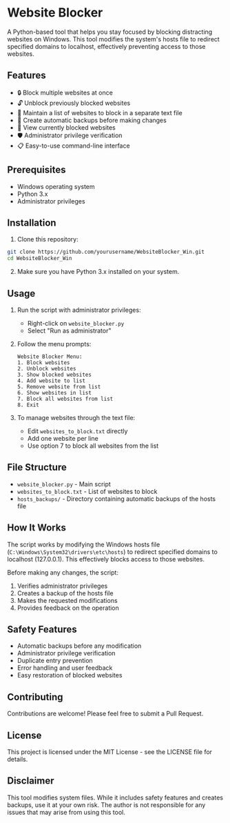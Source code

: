 # Website Blocker

A Python-based tool that helps you stay focused by blocking distracting websites on Windows. This tool modifies the system's hosts file to redirect specified domains to localhost, effectively preventing access to those websites.

## Features

- 🔒 Block multiple websites at once
- 🔓 Unblock previously blocked websites
- 📝 Maintain a list of websites to block in a separate text file
- 🔄 Create automatic backups before making changes
- 👀 View currently blocked websites
- 🛡️ Administrator privilege verification
- 📋 Easy-to-use command-line interface

## Prerequisites

- Windows operating system
- Python 3.x
- Administrator privileges

## Installation

1. Clone this repository:
```bash
git clone https://github.com/yourusername/WebsiteBlocker_Win.git
cd WebsiteBlocker_Win
```

2. Make sure you have Python 3.x installed on your system.

## Usage

1. Run the script with administrator privileges:
   - Right-click on `website_blocker.py`
   - Select "Run as administrator"

2. Follow the menu prompts:
   ```
   Website Blocker Menu:
   1. Block websites
   2. Unblock websites
   3. Show blocked websites
   4. Add website to list
   5. Remove website from list
   6. Show websites in list
   7. Block all websites from list
   8. Exit
   ```

3. To manage websites through the text file:
   - Edit `websites_to_block.txt` directly
   - Add one website per line
   - Use option 7 to block all websites from the list

## File Structure

- `website_blocker.py` - Main script
- `websites_to_block.txt` - List of websites to block
- `hosts_backups/` - Directory containing automatic backups of the hosts file

## How It Works

The script works by modifying the Windows hosts file (`C:\Windows\System32\drivers\etc\hosts`) to redirect specified domains to localhost (127.0.0.1). This effectively blocks access to those websites.

Before making any changes, the script:
1. Verifies administrator privileges
2. Creates a backup of the hosts file
3. Makes the requested modifications
4. Provides feedback on the operation

## Safety Features

- Automatic backups before any modification
- Administrator privilege verification
- Duplicate entry prevention
- Error handling and user feedback
- Easy restoration of blocked websites

## Contributing

Contributions are welcome! Please feel free to submit a Pull Request.

## License

This project is licensed under the MIT License - see the LICENSE file for details.

## Disclaimer

This tool modifies system files. While it includes safety features and creates backups, use it at your own risk. The author is not responsible for any issues that may arise from using this tool. 